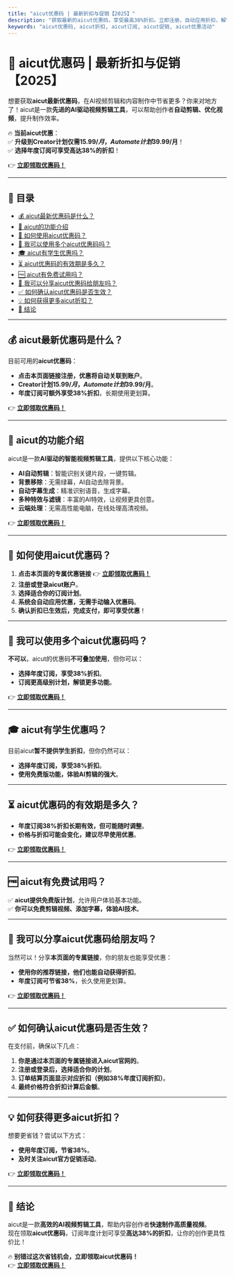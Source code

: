 ```yaml
---
title: "aicut优惠码 | 最新折扣与促销【2025】"
description: "获取最新的aicut优惠码，享受最高38%折扣。立即注册，自动应用折扣，解锁AI剪辑新体验！"
keywords: "aicut优惠码, aicut折扣, aicut订阅, aicut促销, aicut优惠活动"
---
```


# 🎯 aicut优惠码 | 最新折扣与促销【2025】

想要获取**aicut最新优惠码**，在AI视频剪辑和内容制作中节省更多？你来对地方了！aicut是一款**先进的AI驱动视频剪辑工具**，可以帮助创作者**自动剪辑、优化视频**，提升制作效率。

🔥 **当前aicut优惠**：  
✅ **升级到Creator计划仅需$15.99/月，Automate计划$39.99/月**！  
✅ **选择年度订阅可享受高达38%的折扣**！  

👉 **[立即领取优惠码！](https://bit.ly/43wrg0E)**  

---

## 📌 目录
- [💰 aicut最新优惠码是什么？](#-aicut最新优惠码是什么)
- [🚀 aicut的功能介绍](#-aicut的功能介绍)
- [🛒 如何使用aicut优惠码？](#-如何使用aicut优惠码)
- [🔢 我可以使用多个aicut优惠码吗？](#-我可以使用多个aicut优惠码吗)
- [🎓 aicut有学生优惠吗？](#-aicut有学生优惠吗)
- [⏳ aicut优惠码的有效期是多久？](#-aicut优惠码的有效期是多久)
- [🆓 aicut有免费试用吗？](#-aicut有免费试用吗)
- [👥 我可以分享aicut优惠码给朋友吗？](#-我可以分享aicut优惠码给朋友吗)
- [✅ 如何确认aicut优惠码是否生效？](#-如何确认aicut优惠码是否生效)
- [💡 如何获得更多aicut折扣？](#-如何获得更多aicut折扣)
- [🏁 结论](#-结论)

---

## 💰 aicut最新优惠码是什么？

目前可用的**aicut优惠码**：
- **点击本页面链接注册，优惠将自动关联到账户**。
- **Creator计划$15.99/月，Automate计划$39.99/月**。
- **年度订阅可额外享受38%折扣**，长期使用更划算。

👉 **[立即领取优惠码！](https://bit.ly/43wrg0E)**  

---

## 🚀 aicut的功能介绍

aicut是一款**AI驱动的智能视频剪辑工具**，提供以下核心功能：

- **AI自动剪辑**：智能识别关键片段，一键剪辑。
- **背景移除**：无需绿幕，AI自动去除背景。
- **自动字幕生成**：精准识别语音，生成字幕。
- **多种特效与滤镜**：丰富的AI特效，让视频更具创意。
- **云端处理**：无需高性能电脑，在线处理高清视频。

👉 **[立即领取优惠码！](https://bit.ly/43wrg0E)**  

---

## 🛒 如何使用aicut优惠码？

1. **点击本页面的专属优惠链接** 👉 **[立即领取优惠码！](https://bit.ly/43wrg0E)**  
2. **注册或登录aicut账户**。
3. **选择适合你的订阅计划**。
4. **系统会自动应用优惠，无需手动输入优惠码**。
5. **确认折扣已生效后，完成支付，即可享受优惠**！

---

## 🔢 我可以使用多个aicut优惠码吗？

**不可以**，aicut的优惠码**不可叠加使用**，但你可以：
- **选择年度订阅，享受38%折扣**。
- **订阅更高级别计划，解锁更多功能**。

👉 **[立即领取优惠码！](https://bit.ly/43wrg0E)**  

---

## 🎓 aicut有学生优惠吗？

目前aicut**暂不提供学生折扣**，但你仍然可以：
- **选择年度订阅，享受38%折扣**。
- **使用免费版功能，体验AI剪辑的强大**。

---

## ⏳ aicut优惠码的有效期是多久？

- **年度订阅38%折扣长期有效，但可能随时调整**。
- **价格与折扣可能会变化，建议尽早使用优惠**。

👉 **[立即领取优惠码！](https://bit.ly/43wrg0E)**  

---

## 🆓 aicut有免费试用吗？

✅ **aicut提供免费版计划**，允许用户体验基本功能。  
✅ **你可以免费剪辑视频、添加字幕，体验AI技术**。  

---

## 👥 我可以分享aicut优惠码给朋友吗？

当然可以！分享**本页面的专属链接**，你的朋友也能享受优惠：
- **使用你的推荐链接，他们也能自动获得折扣**。
- **年度订阅可节省38%**，长久使用更划算。

👉 **[立即领取优惠码！](https://bit.ly/43wrg0E)**  

---

## ✅ 如何确认aicut优惠码是否生效？

在支付前，确保以下几点：
1. **你是通过本页面的专属链接进入aicut官网的**。
2. **注册或登录后，选择适合你的计划**。
3. **订单结算页面显示对应折扣（例如38%年度订阅折扣）**。
4. **最终价格符合折扣计算后金额**。

---

## 💡 如何获得更多aicut折扣？

想要更省钱？尝试以下方式：
- **使用年度订阅，节省38%**。
- **及时关注aicut官方促销活动**。

👉 **[立即领取优惠码！](https://bit.ly/43wrg0E)**  

---

## 🏁 结论

aicut是一款**高效的AI视频剪辑工具**，帮助内容创作者**快速制作高质量视频**。  
现在领取**aicut优惠码**，订阅年度计划可享受**高达38%的折扣**，让你的创作更具性价比！  

🔥 **别错过这次省钱机会，立即领取aicut优惠码！**  
👉 **[立即领取优惠码！](https://bit.ly/43wrg0E)**  
